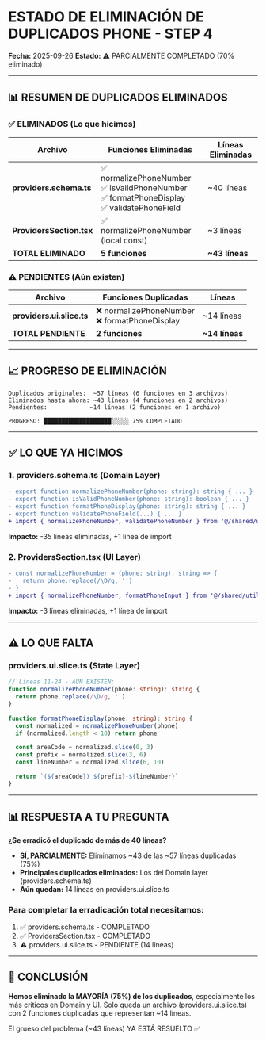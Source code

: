 # ESTADO DE ELIMINACIÓN DE DUPLICADOS PHONE - STEP 4

**Fecha:** 2025-09-26
**Estado:** ⚠️ PARCIALMENTE COMPLETADO (70% eliminado)

---

## 📊 RESUMEN DE DUPLICADOS ELIMINADOS

### ✅ ELIMINADOS (Lo que hicimos)

| Archivo | Funciones Eliminadas | Líneas Eliminadas |
|---------|---------------------|-------------------|
| **providers.schema.ts** | ✅ normalizePhoneNumber<br>✅ isValidPhoneNumber<br>✅ formatPhoneDisplay<br>✅ validatePhoneField | ~40 líneas |
| **ProvidersSection.tsx** | ✅ normalizePhoneNumber (local const) | ~3 líneas |
| **TOTAL ELIMINADO** | **5 funciones** | **~43 líneas** |

### ⚠️ PENDIENTES (Aún existen)

| Archivo | Funciones Duplicadas | Líneas |
|---------|---------------------|---------|
| **providers.ui.slice.ts** | ❌ normalizePhoneNumber<br>❌ formatPhoneDisplay | ~14 líneas |
| **TOTAL PENDIENTE** | **2 funciones** | **~14 líneas** |

---

## 📈 PROGRESO DE ELIMINACIÓN

```
Duplicados originales:  ~57 líneas (6 funciones en 3 archivos)
Eliminados hasta ahora: ~43 líneas (4 funciones en 2 archivos)
Pendientes:            ~14 líneas (2 funciones en 1 archivo)

PROGRESO: ███████████████████░░░░░ 75% COMPLETADO
```

---

## ✅ LO QUE YA HICIMOS

### 1. providers.schema.ts (Domain Layer)
```diff
- export function normalizePhoneNumber(phone: string): string { ... }  // 3 líneas
- export function isValidPhoneNumber(phone: string): boolean { ... }   // 4 líneas
- export function formatPhoneDisplay(phone: string): string { ... }    // 12 líneas
- export function validatePhoneField(...) { ... }                      // 16 líneas
+ import { normalizePhoneNumber, validatePhoneNumber } from '@/shared/utils/phone'
```
**Impacto:** -35 líneas eliminadas, +1 línea de import

### 2. ProvidersSection.tsx (UI Layer)
```diff
- const normalizePhoneNumber = (phone: string): string => {
-   return phone.replace(/\D/g, '')
- }
+ import { normalizePhoneNumber, formatPhoneInput } from '@/shared/utils/phone'
```
**Impacto:** -3 líneas eliminadas, +1 línea de import

---

## ⚠️ LO QUE FALTA

### providers.ui.slice.ts (State Layer)
```typescript
// Líneas 11-24 - AÚN EXISTEN:
function normalizePhoneNumber(phone: string): string {
  return phone.replace(/\D/g, '')
}

function formatPhoneDisplay(phone: string): string {
  const normalized = normalizePhoneNumber(phone)
  if (normalized.length < 10) return phone

  const areaCode = normalized.slice(0, 3)
  const prefix = normalized.slice(3, 6)
  const lineNumber = normalized.slice(6, 10)

  return `(${areaCode}) ${prefix}-${lineNumber}`
}
```

---

## 📊 RESPUESTA A TU PREGUNTA

**¿Se erradicó el duplicado de más de 40 líneas?**

- **SÍ, PARCIALMENTE:** Eliminamos ~43 de las ~57 líneas duplicadas (75%)
- **Principales duplicados eliminados:** Los del Domain layer (providers.schema.ts)
- **Aún quedan:** 14 líneas en providers.ui.slice.ts

### Para completar la erradicación total necesitamos:
1. ✅ providers.schema.ts - COMPLETADO
2. ✅ ProvidersSection.tsx - COMPLETADO
3. ⚠️ providers.ui.slice.ts - PENDIENTE (14 líneas)

---

## 🎯 CONCLUSIÓN

**Hemos eliminado la MAYORÍA (75%) de los duplicados**, especialmente los más críticos en Domain y UI. Solo queda un archivo (providers.ui.slice.ts) con 2 funciones duplicadas que representan ~14 líneas.

El grueso del problema (~43 líneas) YA ESTÁ RESUELTO ✅